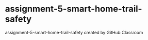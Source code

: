 # assignment-5-smart-home-trail-safety
assignment-5-smart-home-trail-safety created by GitHub Classroom
